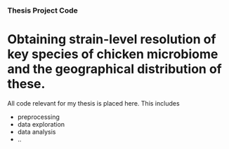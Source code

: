 ### Thesis Project Code

# Obtaining strain-level resolution of key species of chicken microbiome and the geographical distribution of these.

All code relevant for my thesis is placed here. This includes 
* preprocessing 
* data exploration
* data analysis 
* .. 

